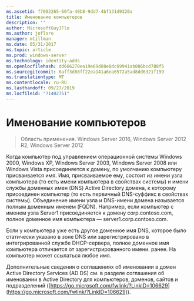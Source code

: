 ```yaml
---
ms.assetid: f7002265-60fa-40b8-9dd7-4bf131d9320a
title: Именование компьютеров
description: ''
author: MicrosoftGuyJFlo
ms.author: joflore
manager: mtillman
ms.date: 05/31/2017
ms.topic: article
ms.prod: windows-server
ms.technology: identity-adds
ms.openlocfilehash: dd666270ea19e69d88e8dc69941ab086bcd788f5
ms.sourcegitcommit: 6aff3d88ff22ea141a6ea6572a5ad8dd6321f199
ms.translationtype: MT
ms.contentlocale: ru-RU
ms.lasthandoff: 09/27/2019
ms.locfileid: "71402751"
---
```

# <a name="computer-naming"></a>Именование компьютеров

>Область применения. Windows Server 2016, Windows Server 2012 R2, Windows Server 2012

Когда компьютер под управлением операционной системы Windows 2000, Windows XP, Windows Server 2003, Windows Server 2008 или Windows Vista присоединяется к домену, по умолчанию компьютеру присваивается имя. Имя, присваиваемое ему, состоит из имени узла компьютера (то есть имени компьютера в свойствах системы) и имени службы доменных имен (DNS) Active Directory домена, к которому присоединен компьютер (то есть первичный DNS-суффикс в свойствах системы). Объединение имени узла и DNS-имени домена называется полным доменным именем (FQDN). Например, если компьютер с именем узла Server1 присоединяется к домену corp.contoso.com, полное доменное имя компьютера — server1.corp.contoso.com.  
  
Если у компьютера уже есть другое доменное имя DNS, которое было статически указано в зоне DNS или зарегистрировано в интегрированной службе DHCP-сервера, полное доменное имя компьютера отличается от зарегистрированного имени. ранее. На компьютер может ссылаться любое имя.  
  
Дополнительные сведения о соглашениях об именовании в домен Active Directory Services (AD DS) см. в разделе соглашения об именовании в Active Directory для компьютеров, доменов, сайтов и подразделений ([https://go.microsoft.com/fwlink/?LinkID=106629](https://go.microsoft.com/fwlink/?LinkID=106629)).  
  


